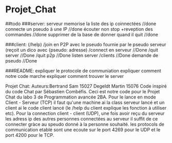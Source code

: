 # Projet_Chat


##todo
   ###server:
        serveur memorise la liste des ip coinnectées    //done
        connecte un pseudo à une IP                     //done
        écouter non stop +reveption des commandes       //done
        supprimer de la base de donner quand il quit    //done
        



   ###client:
        (/help)
        /join en P2P avec le pseudo fournie par le pseudo serveur (reçoit un dico avec {pseudo: adresse)
        /connect en serveur      //Done
        /quit server             //Done
        /quit p2p                //Done
        listen server /clients   //Done
        demande de pseudo        //Done


   ###README:
         expliquer le protocole de communiation
         expliquer comment notre code marche
         expliquer comment trouver le server

Projet Chat:
Auteurs:Bertrand    Sam     15027
        Degeldt     Martin  15076
Code inspiré du code Chat par Sébastien Combéfis.
Ceci est notre code pour le Projet Chat du labo 3 de Programmation avancée 2BA.
Pour le lance en mode Client - Serveur (TCP) il faut qu'une machine ai la class serveur lancé et un client ai le code
client lancé (le /help du client explique les fonction à utiliser etc).
Pour la connection client - client (UDP), une fois avoir reçu du serveur les adress ip des autres personnes connectées
au serveur il suffit de ce connecter gràce au speudo donné à la personne  souhaité.
les protocols de communication etablé sont une ecoute sur le port 4269 pour le UDP et le port 4200 pour le TCP.